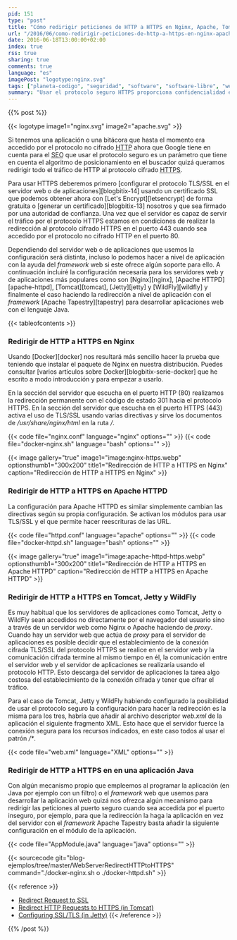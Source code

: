 ```yaml
---
pid: 151
type: "post"
title: "Cómo redirigir peticiones de HTTP a HTTPS en Nginx, Apache, Tomcat, Jetty y WildFly"
url: "/2016/06/como-redirigir-peticiones-de-http-a-https-en-nginx-apache-tomcat-jetty-y-wildfly/"
date: 2016-06-18T13:00:00+02:00
index: true
rss: true
sharing: true
comments: true
language: "es"
imagePost: "logotype:nginx.svg"
tags: ["planeta-codigo", "seguridad", "software", "software-libre", "web"]
summary: "Usar el protocolo seguro HTTPS proporciona confidencialidad en la comunicación entre el navegador del usuario y el servidor, es una forma de mejorar la seguridad y privacidad. Por ello el buscador de Google lo tiene en cuenta como un parámetro que afecta al SEO siendo mejor usar el protocolo seguro. Sin embargo, el usuario puede estar accediendo por el protocolo no seguro a la página web al poner la dirección en la barra de direcciones o hay enlaces hacia nuestro sitio en otros que hacen uso del protocolo HTTP. Si queremos que nuestro sitio sea accedido únicamente usando el protocolo seguro deberemos hacer una redirección en el servidor."
---
```


{{% post %}}

{{< logotype image1="nginx.svg" image2="apache.svg" >}}

Si tenemos una aplicación o una bitácora que hasta el momento era accedido por el protocolo no cifrado <abbr title="Hypertext Transfer Protocol">HTTP</abbr> ahora que Google tiene en cuenta para el <abbr title="Search engine optimization">SEO</abbr> que usar el protocolo seguro es un parámetro que tiene en cuenta el algoritmo de posicionamiento en el buscador quizá queramos redirigir todo el tráfico de HTTP al protocolo cifrado <abbr title="Hypertext Transfer Protocol Secure">HTTPS</abbr>.

Para usar HTTPS deberemos primero [configurar el protocolo TLS/SSL en el servidor web o de aplicaciones][blogbitix-14] usando un certificado SSL que podemos obtener ahora con [Let's Encrypt][letsencrypt] de forma gratuita  o [generar un certificado][blogbitix-13] nosotros y que sea firmado por una autoridad de confianza. Una vez que el servidor es capaz de servir el tráfico por el protocolo HTTPS estamos en condiciones de realizar la redirección al protocolo cifrado HTTPS en el puerto 443 cuando sea accedido por el protocolo no cifrado HTTP en el puerto 80.

Dependiendo del servidor web o de aplicaciones que usemos la configuración será distinta, incluso lo podemos hacer a nivel de aplicación con la ayuda del _framework_ web si este ofrece algún soporte para ello. A continuación incluiré la configuración necesaria para los servidores web y de aplicaciones más populares como son [Nginx][nginx], [Apache HTTPD][apache-httpd], [Tomcat][tomcat], [Jetty][jetty] y [WildFly][wildfly] y finalmente el caso haciendo la redirección a nivel de aplicación con el _framework_ [Apache Tapestry][tapestry] para desarrollar aplicaciones web con el lenguaje Java.

{{< tableofcontents >}}

### Redirigir de HTTP a HTTPS en Nginx

Usando [Docker][docker] nos resultará más sencillo hacer la prueba que teniendo que instalar el paquete de Nginx en nuestra distribución. Puedes consultar [varios artículos sobre Docker][blogbitix-serie-docker] que he escrito a modo introducción y para empezar a usarlo.

En la sección del servidor que escucha en el puerto HTTP (80) realizamos la redirección permanente con el código de estado 301 hacia el protocolo HTTPS. En la sección del servidor que escucha en el puerto HTTPS (443) activa el uso de TLS/SSL usando varias directivas y sirve los documentos de _/usr/share/nginx/html_ en la ruta _/_.

{{< code file="nginx.conf" language="nginx" options="" >}}
{{< code file="docker-nginx.sh" language="bash" options="" >}}

{{< image
    gallery="true"
    image1="image:nginx-https.webp" optionsthumb1="300x200" title1="Redirección de HTTP a HTTPS en Nginx"
    caption="Redirección de HTTP a HTTPS en Nginx" >}}

### Redirigir de HTTP a HTTPS en Apache HTTPD

La configuración para Apache HTTPD es similar simplemente cambian las directivas según su propia configuración. Se activan los módulos para usar TLS/SSL y el que permite hacer reescrituras de las URL.

{{< code file="httpd.conf" language="apache" options="" >}}
{{< code file="docker-httpd.sh" language="bash" options="" >}}

{{< image
    gallery="true"
    image1="image:apache-httpd-https.webp" optionsthumb1="300x200" title1="Redirección de HTTP a HTTPS en Apache HTTPD"
    caption="Redirección de HTTP a HTTPS en Apache HTTPD" >}}

### Redirigir de HTTP a HTTPS en Tomcat, Jetty y WildFly

Es muy habitual que los servidores de aplicaciones como Tomcat, Jetty o WildFly sean accedidos no directamente por el navegador del usuario sino a través de un servidor web como Nginx o Apache haciendo de _proxy_. Cuando hay un servidor web que actúa de _proxy_ para el servidor de aplicaciones es posible decidir que el establecimiento de la conexión cifrada TLS/SSL del protocolo HTTPS se realice en el servidor web y la comunicación cifrada termine al mismo tiempo en él, la comunicación entre el servidor web y el servidor de aplicaciones se realizaría usando el protocolo HTTP. Esto descarga del servidor de aplicaciones la tarea algo costosa del establecimiento de la conexión cifrada y tener que cifrar el tráfico.

Para el caso de Tomcat, Jetty y WildFly habiendo configurado la posibilidad de usar el protocolo seguro la configuración para hacer la redirección es la misma para los tres, habría que añadir al archivo descriptor _web.xml_ de la aplicación el siguiente fragmento XML. Esto hace que el servidor fuerce la conexión segura para los recursos indicados, en este caso todos al usar el patrón _/*_.

{{< code file="web.xml" language="XML" options="" >}}

### Redirigir de HTTP a HTTPS en en una aplicación Java

Con algún mecanismo propio que empleemos al programar la aplicación (en Java por ejemplo con un filtro) o el _framework_ web que usemos para desarrollar la aplicación web quizá nos ofrezca algún mecanismo para redirigir las peticiones al puerto seguro cuando sea accedida por el puerto inseguro, por ejemplo, para que la redirección la haga la aplicación en vez del servidor con el _framework_ Apache Tapestry basta añadir la siguiente configuración en el módulo de la aplicación.

{{< code file="AppModule.java" language="java" options="" >}}

{{< sourcecode git="blog-ejemplos/tree/master/WebServerRedirectHTTPtoHTTPS" command="./docker-nginx.sh o ./docker-httpd.sh" >}}

{{< reference >}}
* [Redirect Request to SSL](https://wiki.apache.org/httpd/RedirectSSL)
* [Redirect HTTP Requests to HTTPS (in Tomcat)](https://confluence.atlassian.com/stashkb/redirect-http-requests-to-https-333810132.html)
* [Configuring SSL/TLS (in Jetty)](http://www.eclipse.org/jetty/documentation/current/configuring-ssl.html)
{{< /reference >}}

{{% /post %}}
